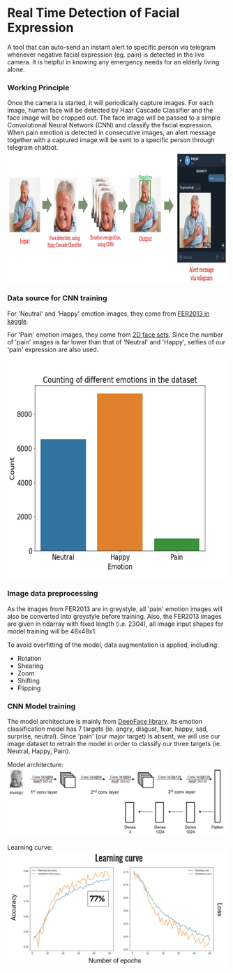 # Real Time Detection of Facial Expression
 A tool that can auto-send an instant alert to specific person via telegram whenever negative facial expression (eg. pain) is detected in the live camera. It is helpful in knowing any emergency needs for an elderly living alone.

### Working Principle
 Once the camera is started, it will periodically capture images. For each image, human face will be detected by Haar Cascade Classifier and the face image will be cropped out. The face image will be passed to a simple Convolutional Neural Network (CNN) and classify the facial expression. When pain emotion is detected in consecutive images, an alert message together with a captured image will be sent to a specific person through telegram chatbot. 
 <img src = 'images/workflow.jpg' height=300>

### Data source for CNN training
 For 'Neutral' and 'Happy' emotion images, they come from [FER2013 in kaggle](https://www.kaggle.com/nicolejyt/facialexpressionrecognition).
 
 For 'Pain' emotion images, they come from [2D face sets](http://pics.stir.ac.uk/2D_face_sets.htm). Since the number of 'pain' images is far lower than that of 'Neutral' and 'Happy', selfies of our 'pain' expression are also used. 
 
 <img src='images/dataset.jpg' height=500>
 
 ### Image data preprocessing
  As the images from FER2013 are in greystyle, all 'pain' emotion images will also be converted into greystyle before training. Also, the FER2013 images are given in ndarray with fixed length (i.e. 2304), all image input shapes for model training will be 48x48x1. 
  
  To avoid overfitting of the model, data augmentation is applied, including:
  - Rotation
  - Shearing
  - Zoom
  - Shifting
  - Flipping
  
  
### CNN Model training  
 The model architecture is mainly from [DeepFace library](https://pypi.org/project/deepface/). Its emotion classification model has 7 targets (ie. angry, disgust, fear, happy, sad, surprise, neutral).  Since 'pain' (our major target) is absent, we will use our image dataset to retrain the model in order to classify our three targets (ie. Neutral, Happy, Pain). 
 
 Model architecture:<br>
 ![](images/architecture.jpg)
 
 Learning curve:<br>
 ![](images/learning_curve.jpg)

